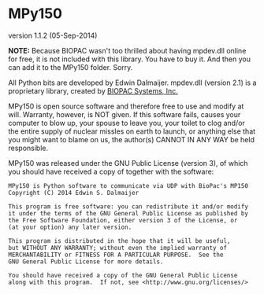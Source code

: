 MPy150
======

version 1.1.2 (05-Sep-2014)

**NOTE:** Because BIOPAC wasn't too thrilled about having mpdev.dll
online for free, it is not included with this library. You have to buy it.
And then you can add it to the MPy150 folder. Sorry.

All Python bits are developed by Edwin Dalmaijer. mpdev.dll (version 2.1) is a
proprietary library, created by [BIOPAC Systems, Inc.](http://www.biopac.com/)

MPy150 is open source software and therefore free to use and modify at will.
Warranty, however, is NOT given. If this software fails, causes your computer
to blow up, your spouse to leave you, your toilet to clog and/or the entire
supply of nuclear missles on earth to launch, or anything else that you might
want to blame on us, the author(s) CANNOT IN ANY WAY be held responsible.

MPy150 was released under the GNU Public License (version 3), of which you
should have received a copy of together with the software:

    MPy150 is Python software to communicate via UDP with BioPac's MP150
    Copyright (C) 2014 Edwin S. Dalmaijer

    This program is free software: you can redistribute it and/or modify
    it under the terms of the GNU General Public License as published by
    the Free Software Foundation, either version 3 of the License, or
    (at your option) any later version.

    This program is distributed in the hope that it will be useful,
    but WITHOUT ANY WARRANTY; without even the implied warranty of
    MERCHANTABILITY or FITNESS FOR A PARTICULAR PURPOSE.  See the
    GNU General Public License for more details.

    You should have received a copy of the GNU General Public License
    along with this program.  If not, see <http://www.gnu.org/licenses/>

